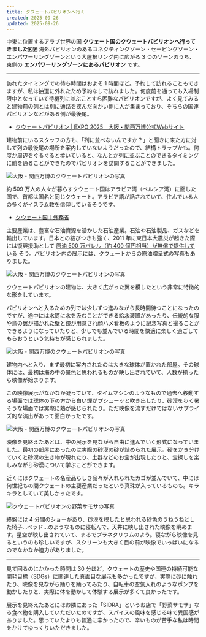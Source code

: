 ```yaml
---
title: クウェートパビリオンへ行く
created: 2025-09-26
updated: 2025-09-26
---
```


中東に位置するアラブ世界の国 **クウェート国のクウェートパビリオンへ行ってきました🇰🇼** 海外パビリオンのあるコネクティングゾーン・セービングゾーン・エンパワーリングゾーンという大屋根リング内に広がる 3 つのゾーンのうち、東側の **エンパワーリングゾーンにあるパビリオン** です。

---

訪れたタイミングでの待ち時間はおよそ 1 時間ほど。予約して訪れることもできますが、私は抽選に外れたため予約なしで訪れました。何度前を通っても入場制限中となっていて待機列に並ぶことすら困難なパビリオンですが、よく見てみると建物前の列とは別に通路を挟んだ向かい側に人が集まっており、そちらの国連パビリオンなどがある側が最後尾。

- [クウェートパビリオン | EXPO 2025　大阪・関西万博公式Webサイト](https://www.expo2025.or.jp/official-participant/kuwait/)

建物前にいるスタッフの方も、「列に並べないんですか？」と聞きに来た方に対して列の最後尾の場所を案内していないようだったので、結構トラップかも。何度か周辺をぐるぐると歩いていると、なんとか列に並ぶことのできるタイミングに前を通ることができたのでパビリオンを訪問することができました。

![大阪・関西万博のクウェートパビリオンの写真](c24c58cd-5361-4791-ce78-a95d7ac4f000)

約 509 万人の人々が暮らすクウェート国はアラビア湾（ペルシア湾）に面した国で、首都は国名と同じクウェート。アラビア語が話されていて、住んでいる人の多くがイスラム教を信仰しているそうです。

- [クウェート国｜外務省](https://www.mofa.go.jp/mofaj/area/kuwait/)

主要産業は、豊富な石油資源を活かした石油産業。石油や石油製品、ガスなどを輸出しています。日本との結びつきも強く、2011 年に東日本大震災が起きた際には復興援助として [原油 500 万バレル（約 400 億円相当）が無償で提供している](https://www.mofa.go.jp/mofaj/annai/honsho/seimu/kato/kuwait1110.html) そう。パビリオン内の展示には、クウェートからの原油贈呈式の写真もありました。

![大阪・関西万博のクウェートパビリオンの写真](b7c198b9-9f28-44bb-ff34-5506bb3e7f00)

クウェートパビリオンの建物は、大きく広がった翼を模したという非常に特徴的な形をしています。

パビリオンへと入るための列では少しずつ進みながら長時間待つことになったのですが、途中には水筒に水を汲むことができる給水装置があったり、伝統的な服や鳥の翼が描かれた壁と鏡が用意され顔ハメ看板のように記念写真と撮ることができるようになっていたりと、少しでも並んでいる時間を快適に楽しく過ごしてもらおうという気持ちが感じられました。

![大阪・関西万博のクウェートパビリオンの写真](2de10783-e30b-44b4-ede2-bd308de65400)

建物内へと入り、まず最初に案内されたのは大きな球体が置かれた部屋。その球体には、最初は海の中の景色と思われるものが映し出されていて、人数が揃ったら映像が始まります。

この映像展示がなかなか凝っていて、タイムマシンのようなもので過去へ移動する場面では球体の下の方から白い煙がプシューッと吹き出したり、砂漠を歩く暑そうな場面では実際に熱が感じられたり。ただ映像を流すだけではないサプライズ的な演出があって面白かったです。

![大阪・関西万博のクウェートパビリオンの写真](9517d780-d4ec-4642-9c69-a425d6489600)

映像を見終えたあとは、中の展示を見ながら自由に進んでいく形式になっていました。最初の部屋にあったのは実際の砂漠の砂が詰められた展示。砂をかき分けていくと砂漠の生き物が現れたり、土器などのお宝が出現したりと、宝探しを楽しみながら砂漠について学ぶことができます。

近くにはクウェートの名産品らしき品々が入れられたカゴが並んでいて、中には何世紀もの間クウェートの主要産業だったという真珠が入っているものも。キラキラとしていて美しかったです。

![クウェートパビリオンの野菜サモサの写真](f6f53dfb-0f6e-4a72-1813-e17a25a47e00)

終盤には 4 分間のショーがあり、砂漠を模したと思われる砂色のうねうねとした椅子…ベッド…のようなものに寝転んで、天井に映し出された映像を眺めます。星空が映し出されていて、まるでプラネタリウムのよう。寝ながら映像を見るというのも珍しいですが、スクリーンも大きく目の前が映像でいっぱいになるのでなかなか迫力がありました。

---

見て回るのにかかった時間は 30 分ほど。クウェートの歴史や国連の持続可能な開発目標（SDGs）に関連した真面目な展示も多かったですが、実際に砂に触れたり、映像を見ながら踊りを踊ってみたり、自転車の空気入れのようなポンプを動かしたりと、実際に体を動かして体験する展示が多くて良かったです。

展示を見終えたあとにはお隣にあった「SIDRA」というお店で「野菜サモサ」なる食べ物を購入していただいたのですが、スパイスの風味を感じる味で異国感がありました。思っていたよりも普通に辛かったので、辛いものが苦手な私は時間をかけてゆっくりいただきました。

